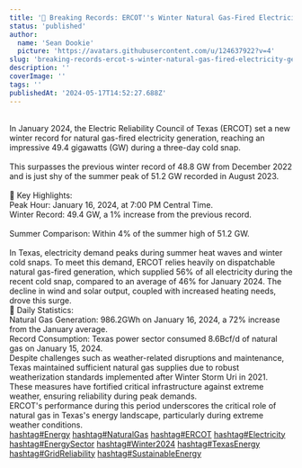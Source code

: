 ```yaml
---
title: '🌟 Breaking Records: ERCOT''s Winter Natural Gas-Fired Electricity Generation Hits New High! 🌟'
status: 'published'
author:
  name: 'Sean Dookie'
  picture: 'https://avatars.githubusercontent.com/u/124637922?v=4'
slug: 'breaking-records-ercot-s-winter-natural-gas-fired-electricity-generation-hits-new-high'
description: ''
coverImage: ''
tags: ''
publishedAt: '2024-05-17T14:52:27.688Z'
---
```


\
In January 2024, the Electric Reliability Council of Texas (ERCOT) set a new winter record for natural gas-fired electricity generation, reaching an impressive 49.4 gigawatts (GW) during a three-day cold snap. \
\
This surpasses the previous winter record of 48.8 GW from December 2022 and is just shy of the summer peak of 51.2 GW recorded in August 2023.\
\
🔹 Key Highlights:\
Peak Hour: January 16, 2024, at 7:00 PM Central Time.\
Winter Record: 49.4 GW, a 1% increase from the previous record.\
\
Summer Comparison: Within 4% of the summer high of 51.2 GW.\
\
In Texas, electricity demand peaks during summer heat waves and winter cold snaps. To meet this demand, ERCOT relies heavily on dispatchable natural gas-fired generation, which supplied 56% of all electricity during the recent cold snap, compared to an average of 46% for January 2024. The decline in wind and solar output, coupled with increased heating needs, drove this surge.\
🔹 Daily Statistics:\
Natural Gas Generation: 986.2GWh on January 16, 2024, a 72% increase from the January average.\
Record Consumption: Texas power sector consumed 8.6Bcf/d of natural gas on January 15, 2024.\
Despite challenges such as weather-related disruptions and maintenance, Texas maintained sufficient natural gas supplies due to robust weatherization standards implemented after Winter Storm Uri in 2021. These measures have fortified critical infrastructure against extreme weather, ensuring reliability during peak demands.\
ERCOT's performance during this period underscores the critical role of natural gas in Texas's energy landscape, particularly during extreme weather conditions.\
[hashtag#Energy](https://www.linkedin.com/feed/hashtag/?keywords=energy&highlightedUpdateUrns=urn%3Ali%3Aactivity%3A7197257454009663488) [hashtag#NaturalGas](https://www.linkedin.com/feed/hashtag/?keywords=naturalgas&highlightedUpdateUrns=urn%3Ali%3Aactivity%3A7197257454009663488) [hashtag#ERCOT](https://www.linkedin.com/feed/hashtag/?keywords=ercot&highlightedUpdateUrns=urn%3Ali%3Aactivity%3A7197257454009663488) [hashtag#Electricity](https://www.linkedin.com/feed/hashtag/?keywords=electricity&highlightedUpdateUrns=urn%3Ali%3Aactivity%3A7197257454009663488) [hashtag#EnergySector](https://www.linkedin.com/feed/hashtag/?keywords=energysector&highlightedUpdateUrns=urn%3Ali%3Aactivity%3A7197257454009663488) [hashtag#Winter2024](https://www.linkedin.com/feed/hashtag/?keywords=winter2024&highlightedUpdateUrns=urn%3Ali%3Aactivity%3A7197257454009663488) [hashtag#TexasEnergy](https://www.linkedin.com/feed/hashtag/?keywords=texasenergy&highlightedUpdateUrns=urn%3Ali%3Aactivity%3A7197257454009663488) [hashtag#GridReliability](https://www.linkedin.com/feed/hashtag/?keywords=gridreliability&highlightedUpdateUrns=urn%3Ali%3Aactivity%3A7197257454009663488) [hashtag#SustainableEnergy](https://www.linkedin.com/feed/hashtag/?keywords=sustainableenergy&highlightedUpdateUrns=urn%3Ali%3Aactivity%3A7197257454009663488)